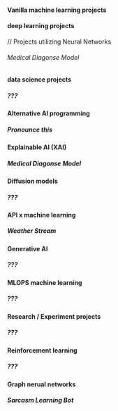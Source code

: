 
#### **Vanilla machine learning projects**

#### **deep learning projects**

// Projects utilizing Neural Networks 
###### Medical Diagonse Model

#### **data science projects**

##### ???

#### **Alternative AI programming**

##### Pronounce this 

#### **Explainable AI (XAI)**

##### Medical Diagonse Model

#### **Diffusion models**
##### ???

#### **API x machine learning** 
##### Weather Stream   

#### **Generative AI**
##### ???

#### **MLOPS machine learning**
##### ???

#### **Research / Experiment projects**
##### ???

#### **Reinforcement learning**
##### ???

####  **Graph nerual networks**
##### Sarcasm Learning Bot 	
